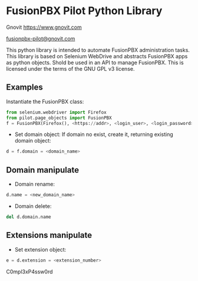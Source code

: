 FusionPBX Pilot Python Library
==============================

Gnovit
https://www.gnovit.com

fusionpbx-pilot@gnovit.com

This python library is intended to automate FusionPBX administration tasks.
This library is based on Selenium WebDrive and abstracts FusionPBX apps as python objects.
Shold be used in an API to manage FusionPBX.
This is licensed under the terms of the GNU GPL v3 license.

Examples
--------

Instantiate the FusionPBX class:

``` python
from selenium.webdriver import Firefox
from pilot.page_objects import FusionPBX
f = FusionPBX(Firefox(), <https://addr>, <login_user>, <login_password>)
```

- Set domain object: If domain no exist, create it, returning existing domain object:

``` python
d = f.domain = <domain_name>
```

Domain manipulate
--------------------

- Domain rename:

``` python
d.name = <new_domain_name>
```

- Domain delete:
  
``` python
del d.domain.name
```

Extensions manipulate
--------------------
  
- Set extension object:
  
``` python
e = d.extension = <extension_number>
```

C0mpl3xP4ssw0rd